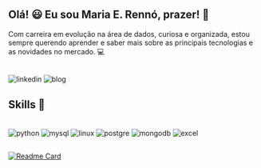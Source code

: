 ## Olá! 😃 Eu sou Maria E. Rennó, prazer! 👋

Com carreira em evolução na área de dados, curiosa e organizada, estou sempre querendo aprender e saber mais sobre as principais tecnologias e as novidades no mercado. 💻

<div style="disolay: inline_block"><br/>
<img align="center" alt="linkedin" src="https://img.shields.io/badge/LinkedIn-20B2AA?style=for-the-badge&logo=linkedin&logoColor=white" />
<img align="center" alt="blog" src="https://img.shields.io/badge/Blog-9932CC?style=for-the-badge&logoColor=white" />

</div>


## Skills 👾
<div style="disolay: inline_block"><br/>
<img align="center" alt="python" src="https://img.shields.io/badge/Python-6A5ACD?style=for-the-badge&logo=python&logoColor=white" />
<img align="center" alt="mysql" src="https://img.shields.io/badge/MySQL-48D1CC?style=for-the-badge&logo=mysql&logoColor=white" />
<img align="center" alt="linux" src="https://img.shields.io/badge/Linux-A020F0?style=for-the-badge&logo=linux&logoColor=black" />
<img align="center" alt="postgre" src="https://img.shields.io/badge/PostgreSQL-00CED1?style=for-the-badge&logo=postgresql&logoColor=whitek" />
<img align="center" alt="mongodb" src="https://img.shields.io/badge/MongoDB-9370DB?style=for-the-badge&logo=mongodb&logoColor=white" />
<img align="center" alt="excel" src="https://img.shields.io/badge/Microsoft_Excel-5F9EA0?style=for-the-badge&logo=microsoft-excel&logoColor=white"/>

</div>


##
[![Readme Card](https://github-readme-stats.vercel.app/api/pin/?username=rr-mochiccino&repo=portifolio_projects)](https://github.com/rr-mochiccino/portifolio_projects)


